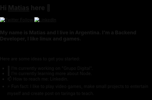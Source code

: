 ## Hi [Matias][website] here 👋

[![Twitter Follow](https://img.shields.io/twitter/follow/magamex_ma?color=%231DA1F2&label=magamex_ma&logo=twitter&logoColor=%231DA1F2&style=for-the-badge)](https://twitter.com/magamex_ma/)
[![LinkedIn](https://shields.io/badge/LinkedIn-matias%20angeluk-blue?logo=LinkedIn&logoColor=blue&style=for-the-badge)](https://www.linkedin.com/in/matiasangeluk/)

<html lang="en">
<head>
    <meta charset="UTF-8">
    <meta http-equiv="X-UA-Compatible" content="IE=edge">
    <meta name="viewport" content="width=device-width, initial-scale=1.0">
    <style>
        html {
            background: black;
            height: 100%;
            overflow: hidden;
        }
        body {
            margin: 0;
            padding: 0;
            height: 100%;
        }
    </style>
    <title>Matrix digital rain</title>
</head>
<body>
    <canvas id="Matrix"></canvas>
    <script>
        const canvas = document.getElementById('Matrix');
        const context = canvas.getContext('2d');
        canvas.width = window.innerWidth;
        canvas.height = 250;
        const katakana = 'アァカサタナハマヤャラワガザダバパイィキシチニヒミリヰギジヂビピウゥクスツヌフムユュルグズブヅプエェケセテネヘメレヱゲゼデベペオォコソトノホモヨョロヲゴゾドボポヴッン';
        const latin = 'ABCDEFGHIJKLMNOPQRSTUVWXYZ';
        const nums = '0123456789';
        const alphabet = katakana + latin + nums;
        const fontSize = 16;
        const columns = canvas.width/fontSize;
        const rainDrops = [];
        for( let x = 0; x < columns; x++ ) {
            rainDrops[x] = 1;
        }
        const draw = () => {
            context.fillStyle = 'rgba(0, 0, 0, 0.05)';
            context.fillRect(0, 0, canvas.width, canvas.height);
            context.fillStyle = '#0F0';
            context.font = fontSize + 'px monospace';
            for(let i = 0; i < rainDrops.length; i++){
                const text = alphabet.charAt(Math.floor(Math.random() * alphabet.length));
                context.fillText(text, i*fontSize, rainDrops[i]*fontSize);
                if(rainDrops[i]*fontSize > canvas.height && Math.random() > 0.975){
                    rainDrops[i] = 0;
                }
                rainDrops[i]++;
            }
        };
        setInterval(draw, 30);
    </script>
</body>
</html>

### My name is Matias and I live in Argentina. I'm a Backend Developer, I like linux and games.
<br>

Here are some ideas to get you started:

- 🔭 I’m currently working on "Grupo Digital".
- 🌱 I’m currently learning more about Node.
- 📫 How to reach me: Linkedin.
- ⚡ Fun fact: I like to play video games, make small projects to entertain myself and create post on taringa to teach.


[website]: https://magamex.github.io/

